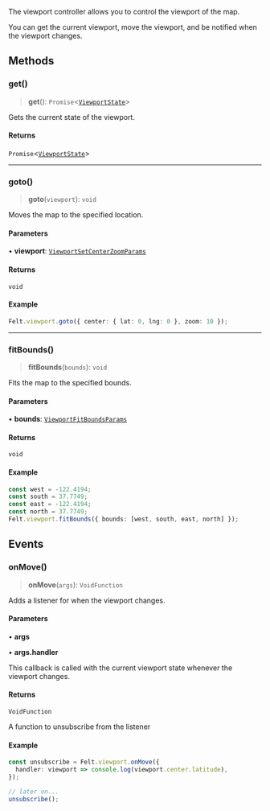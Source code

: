 The viewport controller allows you to control the viewport of the map.

You can get the current viewport, move the viewport, and be notified when
the viewport changes.

## Methods

### get()

> **get**(): `Promise`\<[`ViewportState`](ViewportState.md)\>

Gets the current state of the viewport.

#### Returns

`Promise`\<[`ViewportState`](ViewportState.md)\>

***

### goto()

> **goto**(`viewport`): `void`

Moves the map to the specified location.

#### Parameters

• **viewport**: [`ViewportSetCenterZoomParams`](ViewportSetCenterZoomParams.md)

#### Returns

`void`

#### Example

```typescript
Felt.viewport.goto({ center: { lat: 0, lng: 0 }, zoom: 10 });
```

***

### fitBounds()

> **fitBounds**(`bounds`): `void`

Fits the map to the specified bounds.

#### Parameters

• **bounds**: [`ViewportFitBoundsParams`](ViewportFitBoundsParams.md)

#### Returns

`void`

#### Example

```typescript
const west = -122.4194;
const south = 37.7749;
const east = -122.4194;
const north = 37.7749;
Felt.viewport.fitBounds({ bounds: [west, south, east, north] });
```

## Events

### onMove()

> **onMove**(`args`): `VoidFunction`

Adds a listener for when the viewport changes.

#### Parameters

• **args**

• **args.handler**

This callback is called with the current viewport state whenever
the viewport changes.

#### Returns

`VoidFunction`

A function to unsubscribe from the listener

#### Example

```typescript
const unsubscribe = Felt.viewport.onMove({
  handler: viewport => console.log(viewport.center.latitude),
});

// later on...
unsubscribe();
```

